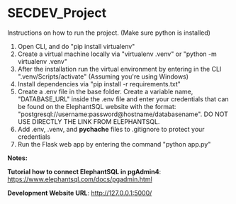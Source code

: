 # SECDEV_Project

Instructions on how to run the project. (Make sure python is installed) 
1) Open CLI, and do "pip install virtualenv"
2) Create a virtual machine locally via "virtualenv .venv" or "python -m virtualenv .venv"
3) After the installation run the virtual environment by entering in the CLI ".venv/Scripts/activate" (Assuming you're using Windows)
4) Install dependencies via "pip install -r requirements.txt"
4) Create a .env file in the base folder. Create a variable name, "DATABASE_URL" inside the .env file and enter your credentials that can be found on the ElephantSQL website with the format: "postgresql://username:password@hostname/databasename". DO NOT USE DIRECTLY THE LINK FROM ELEPHANTSQL.
5) Add .env, .venv, and __pychache__ files to .gitignore to protect your credentials 
6) Run the Flask web app by entering the command "python app.py"

**Notes:**

**Tutorial how to connect ElephantSQL in pgAdmin4**: https://www.elephantsql.com/docs/pgadmin.html

**Development Website URL**: http://127.0.0.1:5000/
